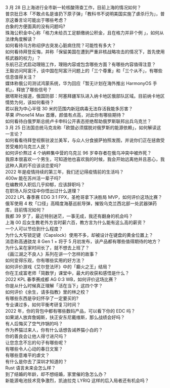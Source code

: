 3 月 28 日上海进行全市新一轮核酸筛查工作，目前上海的情况如何？  
普京批日本「不敢点名是谁扔下原子弹」「教科书不说明美国实施了虐杀行为」，普京这番言论可能出于哪些考虑？  
白象的方便面真的没有问题吗?  
珠海公积金中心称「格力未给员工足额缴纳公积金，且在格力并非个例 」，如何从法律角度解读？  
如何看待乌方称绍伊古突发心脏病住院？可能性有多大？  
如何看待拜登反悔，并称「保留美国在遭到严重非核战略攻击的情况下，首先使用核武器的权力」？  
东航已正式启动理赔工作，理赔内容或包含哪些方面？有哪些内容值得注意？  
王毅访问阿富汗，谈中国在阿富汗问题上的「三个尊重」和「三个从不」，有哪些信息值得关注？  
媒体称俄公司测试鸿蒙系统，华为回应「暂无计划在海外推出 HarmonyOS 手机」，释放了哪些信号？  
据塔斯社报道，俄国防部：阿塞拜疆军队进入纳卡地区俄部队区域。目前纳卡地区情势为何，该如何看待？  
若以我为中心半径 30 米的范围内新冠病毒无法存活我能多厉害？  
苹果 iPhone14 Max 首爆，颜值有点高，对此你有哪些期待？  
如何看待白俄罗斯总统卢卡申科公开表态拒绝帮助俄罗斯联邦出兵乌克兰？  
3 月 25 日法国总统马克龙称「欧盟必须摆脱对俄罗斯的能源依赖」，如何解读这一言论？  
如何看看待拜登视察驻波兰美军，与众人分食披萨拍照发图，并说你们正在拯救受苦受难的乌克兰人民？  
如何评价熬过 4 个纳粹集中营的乌克兰 96 岁幸存者在俄乌冲突中被炸死？  
我原本很喜欢一个男生，可知道他也喜欢我的时候，我会开始远离他并且恶心，我这种人真的不应该谈恋爱吗?  
2022 年是疫情持续的第三年，我们还记得疫情前的生活吗？  
400w 能在苏州活一辈子吗?  
在编教师入职后几乎抑郁，应该辞职吗？  
在职场人际交往中你悟出过什么道理？  
2022 LPL 春季赛 EDG 3:1 FPX，圣枪哥拿下决胜局 MVP，如何评价这场比赛？  
俄军使用 4 枚「口径」高精度海基巡航导弹，摧毁乌克兰西北部一处武器弹药库，目前情况如何？  
我都 39 岁了，最近特别迷茫，一事无成，我还有翻身的机会吗？  
上海 00 后女生教老外方言时薪六百，教方言为什么能有这么高的薪资？  
一个人可以节俭到什么程度？  
为什么大写锁定键（Capslock）使用不多，却被设计在键盘的黄金位置上？  
消息称高通骁龙 8 Gen 1 + 将于 5 月初发布，该产品都有哪些值得期待的地方？  
为什么呆在家时间长了，就不想去上班了？  
《画江湖之不良人》系列在讲一个怎样的故事？  
如何变得乐观，你有哪些实用的好方法？  
如何评价游戏《艾尔登法环》中的「癫火之王」结局？  
你在王成富老师「简数学」课堂中，最大的收获和感悟是什么？  
2022 KPL 春季赛成都 AG 0:3 WB，如何评价这场比赛？  
你是从什么时候真正理解「活在当下」这四个字？  
如何评价《余生，请多指教》里的林之校？  
有哪些东西是孕妇怀孕了一定要买的?  
专业课过多，如何平衡考研复习时间？  
2022 年，你的背包中都有哪些数码产品，可以看下你的 EDC 吗？  
如果湖人放弃詹姆斯，扶正安东尼戴维斯，那么战绩会好吗？  
有人后悔买了空气炸锅的吗？  
作为养猫过来人，你有什么话想告诫养猫小白的？  
你的善良会让他人得寸进尺吗？  
让您念念不忘的句子有哪些呢？  
有哪些令人心动的春日文案？  
有哪些意难平的虐文？  
有什么是你去了深圳才知道的？  
Rust 语言未来会怎么样？  
到了结婚的年龄，却不想结婚，家里催的急怎么办？  
新能源电池技术竞争激烈，凯迪拉克 LYRIQ 这样的后入局者还有机会吗？  
